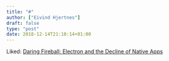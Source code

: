 ```yaml
---
title: "#"
author: ["Eivind Hjertnes"]
draft: false
type: "post"
date: 2018-12-14T21:10:14+01:00
---
```


Liked:
[Daring
Fireball: Electron and the Decline of Native Apps](https://daringfireball.net/2018/12/electron%5Fand%5Fthe%5Fdecline%5Fof%5Fnative%5Fapps)
